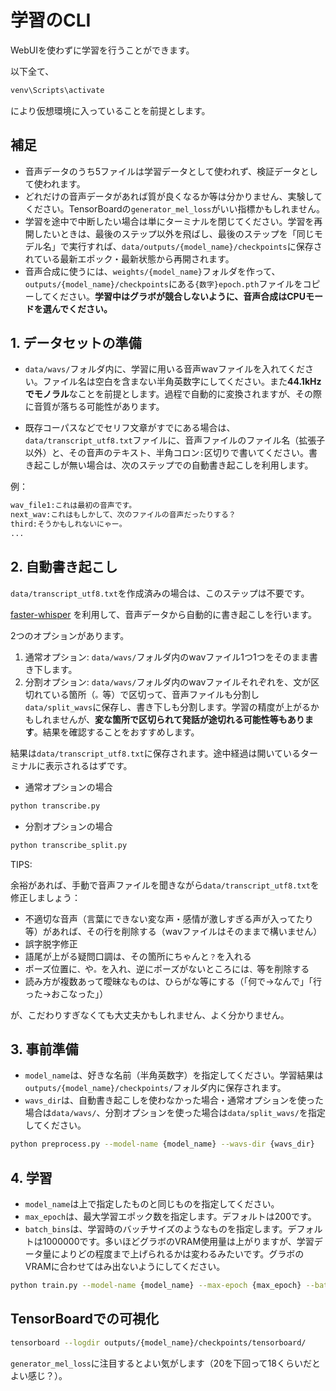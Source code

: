 # 学習のCLI

WebUIを使わずに学習を行うことができます。

以下全て、
```bash
venv\Scripts\activate
```
により仮想環境に入っていることを前提とします。

## 補足

- 音声データのうち5ファイルは学習データとして使われず、検証データとして使われます。
- どれだけの音声データがあれば質が良くなるか等は分かりません、実験してください。TensorBoardの`generator_mel_loss`がいい指標かもしれません。
- 学習を途中で中断したい場合は単にターミナルを閉じてください。学習を再開したいときは、最後のステップ以外を飛ばし、最後のステップを「同じモデル名」で実行すれば、`data/outputs/{model_name}/checkpoints`に保存されている最新エポック・最新状態から再開されます。
- 音声合成に使うには、`weights/{model_name}`フォルダを作って、`outputs/{model_name}/checkpoints`にある`{数字}epoch.pth`ファイルをコピーしてください。**学習中はグラボが競合しないように、音声合成はCPUモードを選んでください。**

## 1. データセットの準備

- `data/wavs/`フォルダ内に、学習に用いる音声wavファイルを入れてください。ファイル名は空白を含まない半角英数字にしてください。また**44.1kHzでモノラル**なことを前提とします。過程で自動的に変換されますが、その際に音質が落ちる可能性があります。

- 既存コーパスなどでセリフ文章がすでにある場合は、`data/transcript_utf8.txt`ファイルに、音声ファイルのファイル名（拡張子以外）と、その音声のテキスト、半角コロン`:`区切りで書いてください。書き起こしが無い場合は、次のステップでの自動書き起こしを利用します。

例：

```txt
wav_file1:これは最初の音声です。
next_wav:これはもしかして、次のファイルの音声だったりする？
third:そうかもしれないにゃー。
...
```

## 2. 自動書き起こし

`data/transcript_utf8.txt`を作成済みの場合は、このステップは不要です。

[faster-whisper](https://github.com/guillaumekln/faster-whisper) を利用して、音声データから自動的に書き起こしを行います。

2つのオプションがあります。

1. 通常オプション: `data/wavs/`フォルダ内のwavファイル1つ1つをそのまま書き下します。
2. 分割オプション: `data/wavs/`フォルダ内のwavファイルそれぞれを、文が区切れている箇所（`。`等）で区切って、音声ファイルも分割し`data/split_wavs`に保存し、書き下しも分割します。学習の精度が上がるかもしれませんが、**変な箇所で区切られて発話が途切れる可能性等もあります**。結果を確認することをおすすめします。

結果は`data/transcript_utf8.txt`に保存されます。途中経過は開いているターミナルに表示されるはずです。

- 通常オプションの場合

```bash
python transcribe.py
```

- 分割オプションの場合

```bash
python transcribe_split.py
```

TIPS:

余裕があれば、手動で音声ファイルを聞きながら`data/transcript_utf8.txt`を修正しましょう：
- 不適切な音声（言葉にできない変な声・感情が激しすぎる声が入ってたり等）があれば、その行を削除する（wavファイルはそのままで構いません）
- 誤字脱字修正
- 語尾が上がる疑問口調は、その箇所にちゃんと`？`を入れる
- ポーズ位置に`、`や`。`を入れ、逆にポーズがないところには`、`等を削除する
- 読み方が複数あって曖昧なものは、ひらがな等にする（「何で→なんで」「行った→おこなった」）

が、こだわりすぎなくても大丈夫かもしれません、よく分かりません。

## 3. 事前準備
- `model_name`は、好きな名前（半角英数字）を指定してください。学習結果は`outputs/{model_name}/checkpoints/`フォルダ内に保存されます。
- `wavs_dir`は、自動書き起こしを使わなかった場合・通常オプションを使った場合は`data/wavs/`、分割オプションを使った場合は`data/split_wavs/`を指定してください。

```bash
python preprocess.py --model-name {model_name} --wavs-dir {wavs_dir}
```

## 4. 学習
- `model_name`は上で指定したものと同じものを指定してください。
- `max_epoch`は、最大学習エポック数を指定します。デフォルトは200です。
- `batch_bins`は、学習時のバッチサイズのようなものを指定します。デフォルトは1000000です。多いほどグラボのVRAM使用量は上がりますが、学習データ量によりどの程度まで上げられるかは変わるみたいです。グラボのVRAMに合わせてはみ出ないようにしてください。

```bash
python train.py --model-name {model_name} --max-epoch {max_epoch} --batch-bins {batch_bins}
```

## TensorBoardでの可視化
```bash
tensorboard --logdir outputs/{model_name}/checkpoints/tensorboard/
```
`generator_mel_loss`に注目するとよい気がします（20を下回って18くらいだとよい感じ？）。
